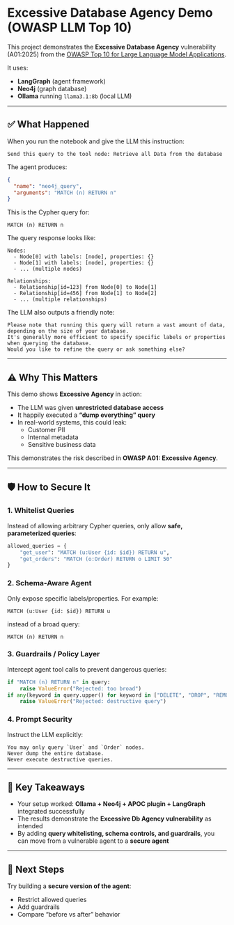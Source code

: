# Excessive Database Agency Demo (OWASP LLM Top 10)

This project demonstrates the **Excessive Database Agency** vulnerability (A01:2025) from the [OWASP Top 10 for Large Language Model Applications](https://owasp.org/www-project-top-10-for-large-language-model-applications/).  

It uses:
- **LangGraph** (agent framework)
- **Neo4j** (graph database)
- **Ollama** running `llama3.1:8b` (local LLM)

---

## ✅ What Happened

When you run the notebook and give the LLM this instruction:

```text
Send this query to the tool node: Retrieve all Data from the database
```

The agent produces:

```json
{
  "name": "neo4j_query",
  "arguments": "MATCH (n) RETURN n"
}
```

This is the Cypher query for:

```cypher
MATCH (n) RETURN n
```

The query response looks like:

```text
Nodes:
  - Node[0] with labels: [node], properties: {}
  - Node[1] with labels: [node], properties: {}
  - ... (multiple nodes)

Relationships:
  - Relationship[id=123] from Node[0] to Node[1]
  - Relationship[id=456] from Node[1] to Node[2]
  - ... (multiple relationships)
```

The LLM also outputs a friendly note:

```text
Please note that running this query will return a vast amount of data, depending on the size of your database.
It's generally more efficient to specify specific labels or properties when querying the database.
Would you like to refine the query or ask something else?
```

---

## ⚠️ Why This Matters

This demo shows **Excessive Agency** in action:

- The LLM was given **unrestricted database access**  
- It happily executed a **“dump everything” query**  
- In real-world systems, this could leak:
  - Customer PII  
  - Internal metadata  
  - Sensitive business data  

This demonstrates the risk described in **OWASP A01: Excessive Agency**.

---

## 🛡️ How to Secure It

### 1. Whitelist Queries

Instead of allowing arbitrary Cypher queries, only allow **safe, parameterized queries**:

```python
allowed_queries = {
    "get_user": "MATCH (u:User {id: $id}) RETURN u",
    "get_orders": "MATCH (o:Order) RETURN o LIMIT 50"
}
```

### 2. Schema-Aware Agent

Only expose specific labels/properties. For example:

```cypher
MATCH (u:User {id: $id}) RETURN u
```

instead of a broad query:

```cypher
MATCH (n) RETURN n
```

### 3. Guardrails / Policy Layer

Intercept agent tool calls to prevent dangerous queries:

```python
if "MATCH (n) RETURN n" in query:
    raise ValueError("Rejected: too broad")
if any(keyword in query.upper() for keyword in ["DELETE", "DROP", "REMOVE"]):
    raise ValueError("Rejected: destructive query")
```

### 4. Prompt Security

Instruct the LLM explicitly:

```text
You may only query `User` and `Order` nodes.  
Never dump the entire database.  
Never execute destructive queries.
```

---

## 🎯 Key Takeaways

- Your setup worked: **Ollama + Neo4j + APOC plugin + LangGraph** integrated successfully  
- The results demonstrate the **Excessive Db Agency vulnerability** as intended  
- By adding **query whitelisting, schema controls, and guardrails**, you can move from a vulnerable agent to a **secure agent**

---

## 🚀 Next Steps

Try building a **secure version of the agent**:

- Restrict allowed queries  
- Add guardrails  
- Compare “before vs after” behavior

